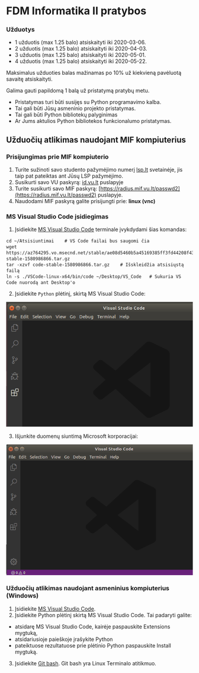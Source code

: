 # FDM Informatika II pratybos
### Užduotys
 - 1 užduotis (max 1.25 balo) atsiskaityti iki 2020-03-06.
 - 2 užduotis (max 1.25 balo) atsiskaityti iki 2020-04-03.
 - 3 užduotis (max 1.25 balo) atsiskaityti iki 2020-05-01.
 - 4 užduotis (max 1.25 balo) atsiskaityti iki 2020-05-22.

Maksimalus užduoties balas mažinamas po 10% už kiekvieną pavėluotą savaitę atsiskaityti.

Galima gauti papildomą 1 balą už pristatymą pratybų metu. 
 - Pristatymas turi būti susijęs su Python programavimo kalba.
 - Tai gali būti Jūsų asmeninio projekto pristatymas.
 - Tai gali būti Python bibliotekų palyginimas
 - Ar Jums aktulios Python bibliotekos funkcionalumo pristatymas.  

## Užduočių atlikimas naudojant MIF kompiuterius
### Prisijungimas prie MIF kompiuterio
1. Turite sužinoti savo studento pažymėjimo numerį [lsp.lt](https://lsp.lt) svetainėje, jis taip pat pateiktas ant Jūsų LSP pažymėjimo.
2. Susikurti savo VU paskyrą: [id.vu.lt](https://id.vu.lt) puslapyje
3. Turite susikurti savo MIF paskyrą: [https://radius.mif.vu.lt/passwd2](https://radius.mif.vu.lt/passwd2) puslapyje.
4. Naudodami MIF paskyrą galite prisijungti prie:  **linux (vnc)**

### MS Visual Studio Code įsidiegimas
1. Įsidiekite [MS Visual Studio Code](https://code.visualstudio.com/Download) terminale įvykdydami šias komandas:

```
cd ~/Atsisiuntimai    # VS Code failai bus saugomi čia
wget https://az764295.vo.msecnd.net/stable/ae08d5460b5a45169385ff3fd44208f431992451/code-stable-1580986866.tar.gz
tar -xzvf code-stable-1580986866.tar.gz    # Išskleidžia atsisiųstą failą
ln -s ./VSCode-linux-x64/bin/code ~/Desktop/VS_Code   # Sukuria VS Code nuorodą ant Desktop'o
```

2. Įsidiekite `Python` plėtinį, skirtą MS Visual Studio Code:

![Visual instructions how to intall Python extension](https://raw.githubusercontent.com/albertas/fdm2/master/images/install_python_extension_for_vs_code.gif)

3. Išjunkite duomenų siuntimą Microsoft korporacijai:

![Visual instructions how to intall Python extension](https://raw.githubusercontent.com/albertas/fdm2/master/images/disable_telemetry_for_vs_code.gif)


### Užduočių atlikimas naudojant asmeninius kompiuterius (Windows)
1. Įsidiekite [MS Visual Studio Code](https://code.visualstudio.com/Download).
2. Įsidiekite Python plėtinį skirtą MS Visual Studio Code. Tai padaryti galite:
 - atsidarę MS Visual Studio Code, kairėje paspauskite Extensions mygtuką,
 - atsidariusioje paieškoje įrašykite Python
 - pateiktuose rezultatuose prie plėtinio Python paspauskite Install mygtuką.
3. Įsidiekite [Git bash](https://gitforwindows.org/).
    Git bash yra Linux Terminalo atitikmuo.
